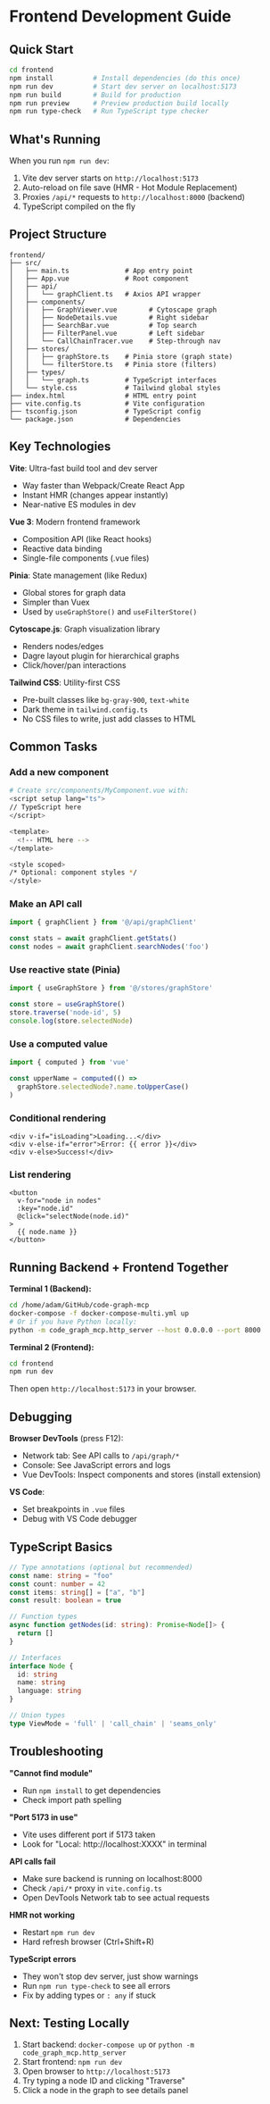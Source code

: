 # Frontend Development Guide

## Quick Start

```bash
cd frontend
npm install          # Install dependencies (do this once)
npm run dev          # Start dev server on localhost:5173
npm run build        # Build for production
npm run preview      # Preview production build locally
npm run type-check   # Run TypeScript type checker
```

## What's Running

When you run `npm run dev`:
1. Vite dev server starts on `http://localhost:5173`
2. Auto-reload on file save (HMR - Hot Module Replacement)
3. Proxies `/api/*` requests to `http://localhost:8000` (backend)
4. TypeScript compiled on the fly

## Project Structure

```
frontend/
├── src/
│   ├── main.ts              # App entry point
│   ├── App.vue              # Root component
│   ├── api/
│   │   └── graphClient.ts   # Axios API wrapper
│   ├── components/
│   │   ├── GraphViewer.vue        # Cytoscape graph
│   │   ├── NodeDetails.vue        # Right sidebar
│   │   ├── SearchBar.vue          # Top search
│   │   ├── FilterPanel.vue        # Left sidebar
│   │   └── CallChainTracer.vue    # Step-through nav
│   ├── stores/
│   │   ├── graphStore.ts    # Pinia store (graph state)
│   │   └── filterStore.ts   # Pinia store (filters)
│   ├── types/
│   │   └── graph.ts         # TypeScript interfaces
│   └── style.css            # Tailwind global styles
├── index.html               # HTML entry point
├── vite.config.ts           # Vite configuration
├── tsconfig.json            # TypeScript config
└── package.json             # Dependencies
```

## Key Technologies

**Vite**: Ultra-fast build tool and dev server
- Way faster than Webpack/Create React App
- Instant HMR (changes appear instantly)
- Near-native ES modules in dev

**Vue 3**: Modern frontend framework
- Composition API (like React hooks)
- Reactive data binding
- Single-file components (.vue files)

**Pinia**: State management (like Redux)
- Global stores for graph data
- Simpler than Vuex
- Used by `useGraphStore()` and `useFilterStore()`

**Cytoscape.js**: Graph visualization library
- Renders nodes/edges
- Dagre layout plugin for hierarchical graphs
- Click/hover/pan interactions

**Tailwind CSS**: Utility-first CSS
- Pre-built classes like `bg-gray-900`, `text-white`
- Dark theme in `tailwind.config.ts`
- No CSS files to write, just add classes to HTML

## Common Tasks

### Add a new component
```bash
# Create src/components/MyComponent.vue with:
<script setup lang="ts">
// TypeScript here
</script>

<template>
  <!-- HTML here -->
</template>

<style scoped>
/* Optional: component styles */
</style>
```

### Make an API call
```typescript
import { graphClient } from '@/api/graphClient'

const stats = await graphClient.getStats()
const nodes = await graphClient.searchNodes('foo')
```

### Use reactive state (Pinia)
```typescript
import { useGraphStore } from '@/stores/graphStore'

const store = useGraphStore()
store.traverse('node-id', 5)
console.log(store.selectedNode)
```

### Use a computed value
```typescript
import { computed } from 'vue'

const upperName = computed(() => 
  graphStore.selectedNode?.name.toUpperCase()
)
```

### Conditional rendering
```vue
<div v-if="isLoading">Loading...</div>
<div v-else-if="error">Error: {{ error }}</div>
<div v-else>Success!</div>
```

### List rendering
```vue
<button
  v-for="node in nodes"
  :key="node.id"
  @click="selectNode(node.id)"
>
  {{ node.name }}
</button>
```

## Running Backend + Frontend Together

**Terminal 1 (Backend):**
```bash
cd /home/adam/GitHub/code-graph-mcp
docker-compose -f docker-compose-multi.yml up
# Or if you have Python locally:
python -m code_graph_mcp.http_server --host 0.0.0.0 --port 8000
```

**Terminal 2 (Frontend):**
```bash
cd frontend
npm run dev
```

Then open `http://localhost:5173` in your browser.

## Debugging

**Browser DevTools** (press F12):
- Network tab: See API calls to `/api/graph/*`
- Console: See JavaScript errors and logs
- Vue DevTools: Inspect components and stores (install extension)

**VS Code**:
- Set breakpoints in `.vue` files
- Debug with VS Code debugger

## TypeScript Basics

```typescript
// Type annotations (optional but recommended)
const name: string = "foo"
const count: number = 42
const items: string[] = ["a", "b"]
const result: boolean = true

// Function types
async function getNodes(id: string): Promise<Node[]> {
  return []
}

// Interfaces
interface Node {
  id: string
  name: string
  language: string
}

// Union types
type ViewMode = 'full' | 'call_chain' | 'seams_only'
```

## Troubleshooting

**"Cannot find module"**
- Run `npm install` to get dependencies
- Check import path spelling

**"Port 5173 in use"**
- Vite uses different port if 5173 taken
- Look for "Local: http://localhost:XXXX" in terminal

**API calls fail**
- Make sure backend is running on localhost:8000
- Check `/api/*` proxy in `vite.config.ts`
- Open DevTools Network tab to see actual requests

**HMR not working**
- Restart `npm run dev`
- Hard refresh browser (Ctrl+Shift+R)

**TypeScript errors**
- They won't stop dev server, just show warnings
- Run `npm run type-check` to see all errors
- Fix by adding types or `: any` if stuck

## Next: Testing Locally

1. Start backend: `docker-compose up` or `python -m code_graph_mcp.http_server`
2. Start frontend: `npm run dev`
3. Open browser to `http://localhost:5173`
4. Try typing a node ID and clicking "Traverse"
5. Click a node in the graph to see details panel
